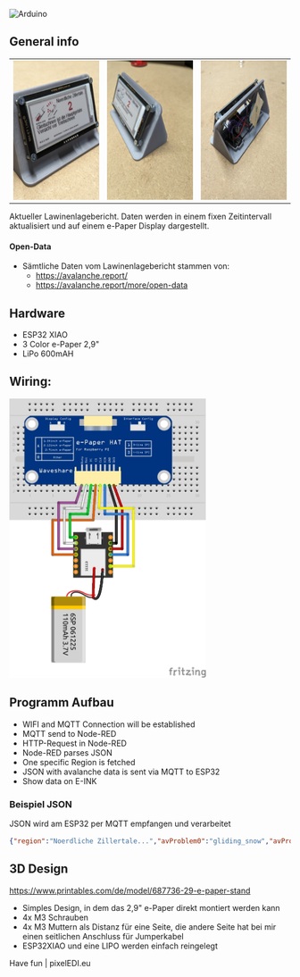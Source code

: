 ![Arduino](https://img.shields.io/badge/Arduino-00979D?style=for-the-badge&logo=Arduino&logoColor=white)

## General info 

|  | |  |
|--------|--------|--------|
| <img src="images/epaper4.jpg" height="250"> | <img src="images/epaper2.jpg" height="250"> | <img src="images/epaper3.jpg" height="250"> |


Aktueller Lawinenlagebericht. Daten werden in einem fixen Zeitintervall aktualisiert und auf einem e-Paper Display dargestellt. 

#### Open-Data
* Sämtliche Daten vom Lawinenlagebericht stammen von: 
    - https://avalanche.report/
    - https://avalanche.report/more/open-data

## Hardware

* ESP32 XIAO
* 3 Color e-Paper 2,9"
* LiPo 600mAH

## Wiring: 

<img src="images/wiring.jpg" height="500">

## Programm Aufbau
  * WIFI and MQTT Connection will be established
  * MQTT send to Node-RED 
  * HTTP-Request in Node-RED 
  * Node-RED parses JSON
  * One specific Region is fetched
  * JSON with avalanche data is sent via MQTT to ESP32
  * Show data on E-INK

### Beispiel JSON 
JSON wird am ESP32 per MQTT empfangen und verarbeitet
```JSON
{"region":"Noerdliche Zillertale...","avProblem0":"gliding_snow","avProblem1":"wind_slab","dangerPattern0":"gleitschnee // lockerer schnee und wind","dangerPattern1":"-","publicationTime":"19.12.23 16:00","activityhighlights":"Gleitschnee ist die Hauptgefahr. Vorsicht vor Triebschnee.","tendencyType":"steady","avalancheSize":2}
```

## 3D Design

https://www.printables.com/de/model/687736-29-e-paper-stand

* Simples Design, in dem das 2,9" e-Paper direkt montiert werden kann
* 4x M3 Schrauben
* 4x M3 Muttern als Distanz für eine Seite, die andere Seite hat bei mir einen seitlichen Anschluss für Jumperkabel
* ESP32XIAO und eine LIPO werden einfach reingelegt


Have fun | pixelEDI.eu



